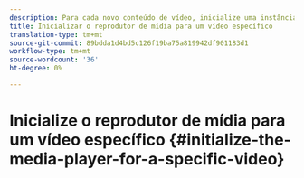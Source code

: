```yaml
---
description: Para cada novo conteúdo de vídeo, inicialize uma instância MediaResource com informações sobre o conteúdo do vídeo e carregue o recurso de mídia.
title: Inicializar o reprodutor de mídia para um vídeo específico
translation-type: tm+mt
source-git-commit: 89bdda1d4bd5c126f19ba75a819942df901183d1
workflow-type: tm+mt
source-wordcount: '36'
ht-degree: 0%

---
```



# Inicialize o reprodutor de mídia para um vídeo específico {#initialize-the-media-player-for-a-specific-video}
